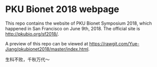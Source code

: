 # PKU Bionet 2018 webpage

This repo contains the website of PKU Bionet Symposium 2018, which happened in San Francisco on June 9th, 2018. The official site is http://pkubio.org/sf2018/.

A preview of this repo can be viewed at https://rawgit.com/Yue-Jiang/pkubionet2018/master/index.html.

生科不败，千秋万代～
